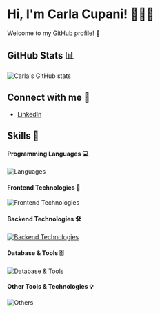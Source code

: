 # Hi, I'm Carla Cupani! 🧚🏻‍♀️

Welcome to my GitHub profile! 🌸

## GitHub Stats 📊
![Carla's GitHub stats](https://github-readme-stats.vercel.app/api?username=carlacupani&show_icons=true&theme=pink)

## Connect with me 💌
- [LinkedIn](www.linkedin.com/in/carla-pia-cupani-715554277) 

## Skills 🩷

#### Programming Languages 💻
![Languages](https://skillicons.dev/icons?i=c,js,java)

#### Frontend Technologies 🎨
![Frontend Technologies](https://skillicons.dev/icons?i=angular,html,css,js,ts) 

#### Backend Technologies 🛠️
[![Backend Technologies](https://skillicons.dev/icons?i=docker,laravel,php&perline=3)](https://skillicons.dev) 

#### Database & Tools 🗄️
![Database & Tools](https://skillicons.dev/icons?i=mysql,mongodb) 

#### Other Tools & Technologies 💡
![Others](https://skillicons.dev/icons?i=git,github,vscode,githubactions,gitlab) 

